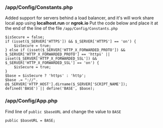 ### /app/Config/Constants.php
Added support for servers behind a load balancer, and it's will work share local app using **localhost.run** or **ngrok.io**
Put the code below and place it at the end of the line of the file `/app/Config/Constants.php`
```
$isSecure = false;
if (isset($_SERVER['HTTPS']) && $_SERVER['HTTPS'] == 'on') {
    $isSecure = true;
} else if (isset($_SERVER['HTTP_X_FORWARDED_PROTO']) && $_SERVER['HTTP_X_FORWARDED_PROTO'] == 'https' || isset($_SERVER['HTTP_X_FORWARDED_SSL']) && $_SERVER['HTTP_X_FORWARDED_SSL'] == 'on') {
    $isSecure = true;
}
$base = $isSecure ? 'https' : 'http';
$base .= "://". @$_SERVER['HTTP_HOST'].dirname($_SERVER['SCRIPT_NAME']);
defined('BASE') || define('BASE', $base);
```

### /app/Config/App.php
Find line of `public $baseURL` and change the value to `BASE`
```
public $baseURL = BASE;
```
